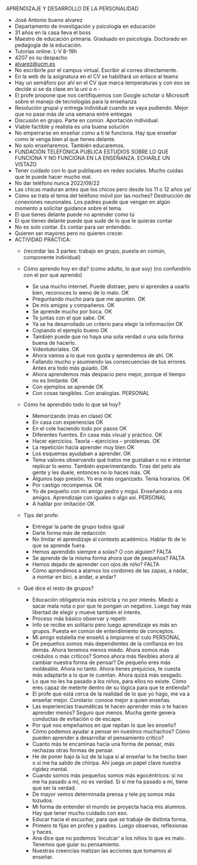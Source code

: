 APRENDIZAJE Y DESARROLLO DE LA PERSONALIDAD

-	José Antonio bueno alvarez
-	Departamento de investigación y psicología en educación
-	31 años en la casa lleva el boss
-	Maestro de educación primaria. Graduado en psicología. Doctorado en pedagogía de la educación.
-	Tutorías online: L-V 8-19h
-	4207 es su despacho
-	alvarez@ucm.es
-	No escribirle por el campus virtual. Escribir al correo directamente.
-	En la web de la asignatura en el CV se habilitará un enlace al teams
-	Hay un semáforo por ahí en el CV que marca temperaturas y con eso se decide si se da clase en la uni o n    - 
-	El profe propone que nos certifiquemos con Google scholar o Microsoft sobre el manejo de tecnologías para la enseñanza
-	Resolución grupal y entrega individual cuando se vaya pudiendo. Mejor que no pase más de una semana entre entregas
-	Discusión en grupo. Parte en común. Aportación individual.
-	Viable factible y realista es una buena solución
-	No emperrarse en enseñar como a ti te funciona. Hay que enseñar como le venga bien al que tienes delante.
-	No solo enseñaremos. También educaremos.
-	FUNDACIÓN TELEFÓNICA PUBLICA ESTUDIOS SOBRE LO QUE FUNCIONA Y NO FUNCIONA EN LA ENSEÑANZA. ECHARLE UN VISTAZO
-	Tener cuidado con lo que publiques en redes sociales. Mucho cuidao que te puede hacer mucho mal.
-	No dar teléfono nunca
2022/09/22
-	Las chicas maduran antes que los chicos pero desde los 11 o 12 años ya!
-	Cómo se trata el tema del teléfono móvil por las noches? Destrucción de conexiones neuronales. Los padres puede que vengan en algún momento a solicitar guidance sobre el tema.
-	El que tienes delante puede no aprender como tú
-	El que tienes delante puede que sude de lo que le quieras contar
-	No es solo contar. Es contar para ser entendido.
-	Quieren ser mayores pero no quieren crecer.
-	ACTIVIDAD PRÁCTICA:
    - (recordar las 3 partes: trabajo en grupo, puesta en común, componente individual)
    - Cómo aprendo hoy en día? (como adulto, lo que soy) (no confundirlo con el por qué aprendo)
        - Se usa mucho internet. Puede distraer, pero si aprendes a usarlo bien, reconoces lo weno de lo malo. OK
        - Preguntando mucho para que me apunten. OK 
        - De mis amigos y compañeros. OK
        - Se aprende mucho por boca. OK
        - Te juntas con el que sabe. OK
        - Ya se ha desarrollado un criterio para elegir la información OK
        - Copiando el ejemplo bueno OK
        - También puede que no haya una sola verdad o una sola forma buena de hacerlo.
        - Videotutoriales. OK
        - Ahora vamos a lo que nos gusta y aprendemos de ahí. OK
        - Fallando mucho y asumiendo las consecuencias de tus errores. Antes era todo más guiado. OK
        - Ahora aprendemos más despacio pero mejor, porque el tiempo no es limitante. OK
        - Con ejemplos se aprende OK
        - Con cosas tangibles. Con analogías. PERSONAL
    - Cómo he aprendido todo lo que sé hoy?
        - Memorizando (más en clase) OK
        - En casa con experiencias OK
        - En el cole haciendo todo por pasos OK
        - Diferentes fuentes. En casa más visual y práctico. OK
        - Hacer ejercicios. Teoría – ejercicios – problemas. OK
        - La repetición hacía aprender muy bien OK
        - Los esquemas ayudaban a aprender. OK
        - Tema valores observando qué tratos me gustaban o no e intentar replicar lo weno. También experimentando. Tiras del pelo ala gente y les duele, entonces no lo haces más. OK
        - Algunos bajo presión. Yo era más organizado. Tenía horarios. OK
        - Por castigo recompensa. OK
        - Yo de pequeño con mi amigo pedro y migui. Enseñando a mis amigos. Aprendizaje con iguales o algo así. PERSONAL
        - A hablar por imitación OK
    - Tips del profe:
        - Entregar la parte de grupo todos igual
        - Darle forma más de redacción
        - No limitar el aprendizaje al contexto académico. Hablar tb de lo que se aprende fuera.
        - Hemos aprendido siempre a solas? O con alguien? FALTA
        - Se aprende de la misma forma ahora que de pequeños? FALTA
        - Hemos dejado de aprender con ojos de niño? FALTA
        - Cómo aprendimos a atarnos los cordones de las zapas, a nadar, a montar en bici, a andar, a andar?


    - Qué dice el resto de grupos?
        - Educación obligatoria más estricta y no por interés. Miedo a sacar mala nota o por que te pongan un negativo. Luego hay más libertad de elegir y mueve también el interés.
        - Proceso más básico observar y repetir.
        - Info se recibe en solitario pero luego aprendizaje es más en grupos. Puesta en común de entendimiento de conceptos.
        - Mi amigo estalella me enseñó a limpiarme el culo PERSONAL
        - De pequeños somos más dependientes de la confianza en los demás. Ahora tenemos menos miedo. Ahora somos más crédulos o más críticos? Somos ahora más flexibles ahora al cambiar nuestra forma de pensar? De pequeño eres más moldeable. Ahora no tanto. Ahora tienes prejuicios, te cuesta más adaptarte a lo que te cuentan. Ahora quizá más sesgado.
        - Lo que no les ha pasado a los niños, para ellos no existe. Cómo eres capaz de meterte dentro de su lógica para que te entienda?
        - El profe que está cerca de la realidad de lo que yo hago, me va a enseñar mejor. Corolario: conoce mejor a quien enseñas.
        - Las experiencias traumáticas te hacen aprender más o te hacen aprender menos? Seguro que menos. Mucha gente genera conductas de evitación o de escape.
        - Por qué nos empeñamos en que repitan lo que les enseño?
        - Cómo podemos ayudar a pensar en nuestros muchachos? Cómo pueden aprender a desarrollar el pensamiento crítico?
        - Cuanto más te encaminas hacia una forma de pensar, más rechazas otras formas de pensar.
        - He de poner bajo la luz de la lupa si al enseñar lo he hecho bien o si me ha salido de chiripa. Ahí juega un papel clave nuestra rigidez mental.
        - Cuando somos más pequeños somos más egocéntricos: si no me ha pasado a mí, no es verdad. Si sí me ha pasado a mí, tiene que ser la verdad.
        - De mayor vemos determinada prensa y tele pq somos más tozudos.
        - Mi forma de entender el mundo se proyecta hacia mis alumnos. Hay que tener mucho cuidado con eso.
        - Educar hacia el escuchar, para que se trabaje de distinta forma.
        - Primero te fijas en profes y padres. Luego observas, reflexionas y haces.
        - Ana dice que no podemos ‘inculcar’ a los niños lo que es malo. Tenemos que guiar su pensamiento.
        - Nuestras creencias matizan las acciones que tomamos al enseñar.
